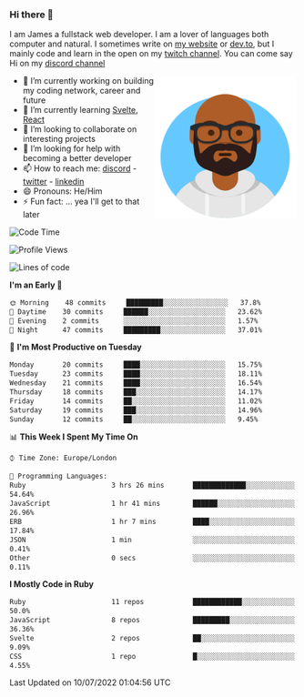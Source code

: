 ### Hi there 👋

I am James a fullstack web developer. I am a lover of languages both computer and natural. I sometimes write on [my website](https://jdhall.dev) or [dev.to](https://dev.to/zefur), but I mainly code and learn in the open on my [twitch channel](https://www.twitch.com/jozuhito). You can come say Hi on my [discord channel](https://discord.gg/sWEHvsBw)



<img align="right" height="250" width="250"  src="/assets/avataaars.png" />

  

- 🔭 I’m currently working on building my coding network, career and future
- 🌱 I’m currently learning [Svelte](https://svelte.dev), [React](https://reactjs.org)
- 👯 I’m looking to collaborate on interesting projects
- 🤔 I’m looking for help with becoming a better developer
- 📫 How to reach me: [discord](https://discord.gg/sWEHvsBw)
                      - [twitter](twitter.com/zefur)
                      - [linkedin](https://linkedin.com/in/j-d-hall)
- 😄 Pronouns: He/Him
- ⚡ Fun fact: ... yea I'll get to that later

 
<!-- BLOG-POST-LIST:START -->

<!-- BLOG-POST-LIST:END -->

<!--START_SECTION:waka-->
![Code Time](http://img.shields.io/badge/Code%20Time-0%20secs-blue)

![Profile Views](http://img.shields.io/badge/Profile%20Views-0-blue)

![Lines of code](https://img.shields.io/badge/From%20Hello%20World%20I%27ve%20Written-87%20Thousand%20lines%20of%20code-blue)

**I'm an Early 🐤** 

```text
🌞 Morning    48 commits     █████████░░░░░░░░░░░░░░░░   37.8% 
🌆 Daytime    30 commits     ██████░░░░░░░░░░░░░░░░░░░   23.62% 
🌃 Evening    2 commits      ░░░░░░░░░░░░░░░░░░░░░░░░░   1.57% 
🌙 Night      47 commits     █████████░░░░░░░░░░░░░░░░   37.01%

```
📅 **I'm Most Productive on Tuesday** 

```text
Monday       20 commits     ████░░░░░░░░░░░░░░░░░░░░░   15.75% 
Tuesday      23 commits     ████░░░░░░░░░░░░░░░░░░░░░   18.11% 
Wednesday    21 commits     ████░░░░░░░░░░░░░░░░░░░░░   16.54% 
Thursday     18 commits     ███░░░░░░░░░░░░░░░░░░░░░░   14.17% 
Friday       14 commits     ██░░░░░░░░░░░░░░░░░░░░░░░   11.02% 
Saturday     19 commits     ███░░░░░░░░░░░░░░░░░░░░░░   14.96% 
Sunday       12 commits     ██░░░░░░░░░░░░░░░░░░░░░░░   9.45%

```


📊 **This Week I Spent My Time On** 

```text
⌚︎ Time Zone: Europe/London

💬 Programming Languages: 
Ruby                     3 hrs 26 mins       █████████████░░░░░░░░░░░░   54.64% 
JavaScript               1 hr 41 mins        ██████░░░░░░░░░░░░░░░░░░░   26.96% 
ERB                      1 hr 7 mins         ████░░░░░░░░░░░░░░░░░░░░░   17.84% 
JSON                     1 min               ░░░░░░░░░░░░░░░░░░░░░░░░░   0.41% 
Other                    0 secs              ░░░░░░░░░░░░░░░░░░░░░░░░░   0.11%

```

**I Mostly Code in Ruby** 

```text
Ruby                     11 repos            ████████████░░░░░░░░░░░░░   50.0% 
JavaScript               8 repos             █████████░░░░░░░░░░░░░░░░   36.36% 
Svelte                   2 repos             ██░░░░░░░░░░░░░░░░░░░░░░░   9.09% 
CSS                      1 repo              █░░░░░░░░░░░░░░░░░░░░░░░░   4.55%

```



 Last Updated on 10/07/2022 01:04:56 UTC
<!--END_SECTION:waka-->
